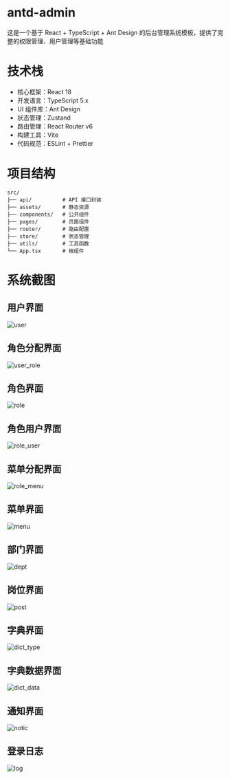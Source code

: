 
# antd-admin

这是一个基于 React + TypeScript + Ant Design 的后台管理系统模板，提供了完整的权限管理、用户管理等基础功能

# 技术栈
- 核心框架：React 18
- 开发语言：TypeScript 5.x
- UI 组件库：Ant Design
- 状态管理：Zustand
- 路由管理：React Router v6
- 构建工具：Vite
- 代码规范：ESLint + Prettier
# 项目结构
```
src/
├── api/          # API 接口封装
├── assets/       # 静态资源
├── components/   # 公共组件
├── pages/        # 页面组件
├── router/       # 路由配置
├── store/        # 状态管理
├── utils/        # 工具函数
└── App.tsx       # 根组件
```
# 系统截图

## 用户界面

![user](https://raw.githubusercontent.com/feihua/axum-admin/master/docs/images/user.jpg)

## 角色分配界面

![user_role](https://raw.githubusercontent.com/feihua/axum-admin/master/docs/images/user_role.jpg)

## 角色界面

![role](https://raw.githubusercontent.com/feihua/axum-admin/master/docs/images/role.jpg)

## 角色用户界面

![role_user](https://raw.githubusercontent.com/feihua/axum-admin/master/docs/images/role_user.jpg)

## 菜单分配界面

![role_menu](https://raw.githubusercontent.com/feihua/axum-admin/master/docs/images/role_menu.jpg)

## 菜单界面

![menu](https://raw.githubusercontent.com/feihua/axum-admin/master/docs/images/menu.jpg)

## 部门界面

![dept](https://raw.githubusercontent.com/feihua/axum-admin/master/docs/images/dept.jpg)

## 岗位界面

![post](https://raw.githubusercontent.com/feihua/axum-admin/master/docs/images/post.jpg)

## 字典界面

![dict_type](https://raw.githubusercontent.com/feihua/axum-admin/master/docs/images/dict.jpg)

## 字典数据界面

![dict_data](https://raw.githubusercontent.com/feihua/axum-admin/master/docs/images/dict_data.jpg)

## 通知界面

![notic](https://raw.githubusercontent.com/feihua/axum-admin/master/docs/images/notice.jpg)

## 登录日志

![log](https://raw.githubusercontent.com/feihua/axum-admin/master/docs/images/login_log.jpg)